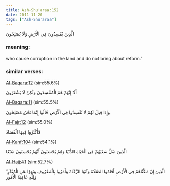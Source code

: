 ```yaml
---
title: Ash-Shu'araa:152
date: 2011-11-20
tags: ["Ash-Shu'araa"]
---
```

الَّذِينَ يُفْسِدُونَ فِي الْأَرْضِ وَلَا يُصْلِحُونَ
### meaning: 
who cause corruption in the land and do not bring about reform.’
### similar verses: 

[Al-Baqara:12](/2/12) (sim:55.6%)

أَلَا إِنَّهُمْ هُمُ الْمُفْسِدُونَ وَلَٰكِنْ لَا يَشْعُرُونَ

[Al-Baqara:11](/2/11) (sim:55.5%)

وَإِذَا قِيلَ لَهُمْ لَا تُفْسِدُوا فِي الْأَرْضِ قَالُوا إِنَّمَا نَحْنُ مُصْلِحُونَ

[Al-Fajr:12](/89/12) (sim:55.0%)

فَأَكْثَرُوا فِيهَا الْفَسَادَ

[Al-Kahf:104](/18/104) (sim:54.1%)

الَّذِينَ ضَلَّ سَعْيُهُمْ فِي الْحَيَاةِ الدُّنْيَا وَهُمْ يَحْسَبُونَ أَنَّهُمْ يُحْسِنُونَ صُنْعًا

[Al-Hajj:41](/22/41) (sim:52.7%)

الَّذِينَ إِنْ مَكَّنَّاهُمْ فِي الْأَرْضِ أَقَامُوا الصَّلَاةَ وَآتَوُا الزَّكَاةَ وَأَمَرُوا بِالْمَعْرُوفِ وَنَهَوْا عَنِ الْمُنْكَرِ ۗ وَلِلَّهِ عَاقِبَةُ الْأُمُورِ
